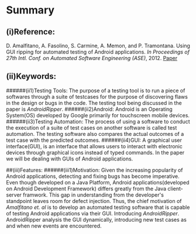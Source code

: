 # Summary

## (i)Reference:
D. Amalfitano, A. Fasolino, S. Carmine, A. Memon,
and P. Tramontana. Using GUI ripping for automated
testing of Android applications. *In Proceedings of 27th
Intl. Conf. on Automated Software Engineering
(ASE)*, 2012. [Paper](http://dl.acm.org/citation.cfm?id=2351717)

## (ii)Keywords:
######(ii1)Testing Tools:
The purpose of a testing tool is to run a piece of softwares through a suite of testcases for the purpose of discovering flaws in the design or bugs in the code.
The testing tool being discussed in the paper is *AndroidRipper*.
######(ii2)Android:
Android is an Operating System(OS) developed by Google primarily for touchscreen mobile devices. 
######(ii3)Testing Automation:
The process of using a software to conduct the execution of a suite of test cases on another software is called test automation. The testing software also compares the actual outcomes of a test case with the predicted outcomes.
######(ii4)GUI:
A graphical user interface(GUI), is an interface that allows users to interact 
with electronic devices through graphical icons instead of typed commands. In the paper we will be dealing with GUIs of Android applications.

##(iii)Features:
######(iii1)Motivation:
Given the increasing popularity of Android applications, detecting and fixing bugs has become imperative. Even though developed on a Java Platform, Android applications(developed on Android Development Framework) differs greatly from the Java client-server framwork. This gap in understanding from the developer's standpoint leaves room for defect injection. Thus, the chief motivation of *Amalfitano et. al* is to develop an automated testing software that is capable of testing Android applications via their GUI. Introducing *AndroidRipper*. AndroidRipper analysis the GUI dynamically, introducing new test cases as and when new events are encountered.

